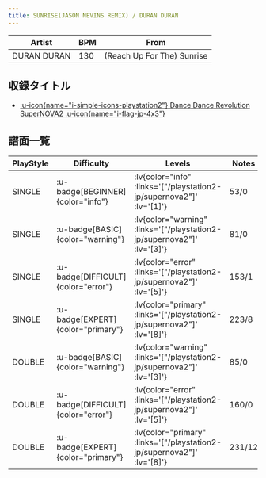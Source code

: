 ```yaml
---
title: SUNRISE(JASON NEVINS REMIX) / DURAN DURAN
---
```


|Artist|BPM|From|
|------|---|----|
|DURAN DURAN|130|(Reach Up For The) Sunrise|

## 収録タイトル

- [ :u-icon{name="i-simple-icons-playstation2"} Dance Dance Revolution SuperNOVA2 :u-icon{name="i-flag-jp-4x3"} ](/playstation2-jp/supernova2)

## 譜面一覧

|PlayStyle|Difficulty|Levels|Notes|Movie|
|---------|----------|------|-----|-----|
|SINGLE| :u-badge[BEGINNER]{color="info"} | :lv{color="info" :links='["/playstation2-jp/supernova2"]' :lv='[1]'} |53/0||
|SINGLE| :u-badge[BASIC]{color="warning"} | :lv{color="warning" :links='["/playstation2-jp/supernova2"]' :lv='[3]'} |81/0||
|SINGLE| :u-badge[DIFFICULT]{color="error"} | :lv{color="error" :links='["/playstation2-jp/supernova2"]' :lv='[5]'} |153/1||
|SINGLE| :u-badge[EXPERT]{color="primary"} | :lv{color="primary" :links='["/playstation2-jp/supernova2"]' :lv='[8]'} |223/8||
|DOUBLE| :u-badge[BASIC]{color="warning"} | :lv{color="warning" :links='["/playstation2-jp/supernova2"]' :lv='[3]'} |85/0||
|DOUBLE| :u-badge[DIFFICULT]{color="error"} | :lv{color="error" :links='["/playstation2-jp/supernova2"]' :lv='[5]'} |160/0||
|DOUBLE| :u-badge[EXPERT]{color="primary"} | :lv{color="primary" :links='["/playstation2-jp/supernova2"]' :lv='[8]'} |231/12||
